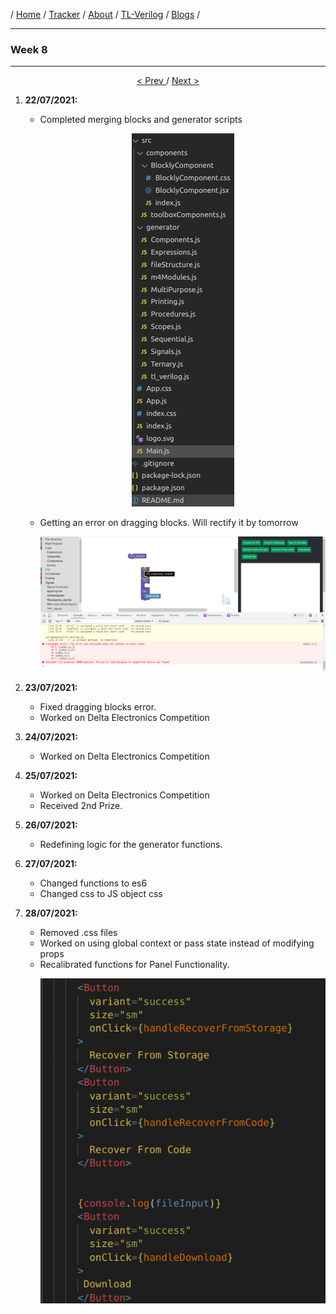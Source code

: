 / [Home](/index) / [Tracker](/gsoc-2021) / [About](pages/gsoc/about) / [TL-Verilog](pages/gsoc/TLV) / [Blogs](pages/blogs/gsoc-final-blog) /

---

### Week 8

---

<div align = "center">
    <a align = "left" href = "./wk7"> < Prev </a> 
      /
    <a  href = "./wk9"> Next > </a>  
  </div>

1. **22/07/2021:** 
   * Completed merging blocks and generator scripts
     <p align="center"> 
       <img src="../../images/tracker/image10.png">
     </p>
   * Getting an error on dragging blocks. Will rectify it by tomorrow
     <p align="center"> 
       <img src="../../images/tracker/image3.png">
     </p>
2. **23/07/2021:**
   * Fixed dragging blocks error. 
   * Worked on Delta Electronics Competition

3. **24/07/2021:**
   * Worked on Delta Electronics Competition

4. **25/07/2021:**
   * Worked on Delta Electronics Competition
   * Received 2nd Prize. 

5. **26/07/2021:**
   * Redefining logic for the generator functions.
6. **27/07/2021:**
   * Changed functions to es6
   * Changed css to JS object css

7. **28/07/2021:**
   * Removed .css files
   * Worked on using global context or pass state instead of modifying props
   * Recalibrated functions for Panel Functionality.
      <p align="center"> 
       <img src="../../images/tracker/image71.png">
     </p>

